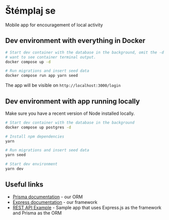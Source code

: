 # Štémplaj se

Mobile app for encouragement of local activity

## Dev environment with everything in Docker

```bash
# Start dev container with the database in the background, omit the -d if you
# want to see container terminal output.
docker compose up -d

# Run migrations and insert seed data
docker compose run app yarn seed
```

The app will be visible on `http://localhost:3000/login`

## Dev environment with app running locally

Make sure you have a recent version of Node installed locally.

```bash
# Start dev container with the database in the background
docker compose up postgres -d

# Install npm dependencies
yarn

# Run migrations and insert seed data
yarn seed

# Start dev environment
yarn dev
```

## Useful links

- [Prisma documentation](https://www.prisma.io/) - our ORM
- [Express documentation](https://expressjs.com/) - our framework
- [REST API Example](https://github.com/prisma/prisma-examples/tree/latest/typescript/rest-express) - Sample app that uses Express.js as the framework and Prisma as the ORM
